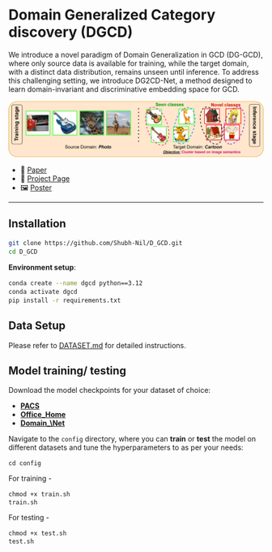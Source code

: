# Domain Generalized Category discovery (DGCD)
We introduce a novel paradigm of Domain Generalization in GCD (DG-GCD), where only source data is available for training, while the target domain, with a distinct data distribution, remains unseen until inference. To address this challenging setting, we introduce DG2CD-Net, a method designed to learn domain-invariant and discriminative embedding space for GCD.

![DGCD Teaser](assets/teaser.png)

- 🔗 [Paper](https://arxiv.org/abs/2503.14897)  
- 📁 [Project Page](https://shubh-nil.github.io/DG-GCD/)  
- 🖼️ [Poster](https://shubh-nil.github.io/DG-GCD/poster.html)

---

## Installation

```bash
git clone https://github.com/Shubh-Nil/D_GCD.git
cd D_GCD
```

**Environment setup**:

```bash
conda create --name dgcd python==3.12
conda activate dgcd
pip install -r requirements.txt
```

## Data Setup

Please refer to [DATASET.md](DATASET.md) for detailed instructions.

## Model training/ testing
Download the model checkpoints for your dataset of choice: 
* [**PACS**](https://example.com/weights/PACS.pkl)
* [**Office\_Home**](https://example.com/weights/Office_Home.pkl)
* [**Domain_\Net**](https://example.com/weights/DomainNet.pkl)

Navigate to the `config` directory, where you can **train** or **test** the model on different datasets and tune the hyperparameters to as per your needs:
```
cd config
```
For training - 
```
chmod +x train.sh
train.sh
```

For testing - 
```
chmod +x test.sh
test.sh
```
